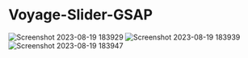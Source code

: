 # Voyage-Slider-GSAP

![Screenshot 2023-08-19 183929](https://github.com/kunal7216/Voyage-Slider-GSAP/assets/112888767/4ca8c94b-6ae9-4c29-b33e-1fd597218924)
![Screenshot 2023-08-19 183939](https://github.com/kunal7216/Voyage-Slider-GSAP/assets/112888767/c22db7c0-5620-4318-89a0-486d2b41c6be)
![Screenshot 2023-08-19 183947](https://github.com/kunal7216/Voyage-Slider-GSAP/assets/112888767/8939626b-afe2-4e49-bb0d-8d88c4c6a98e)
